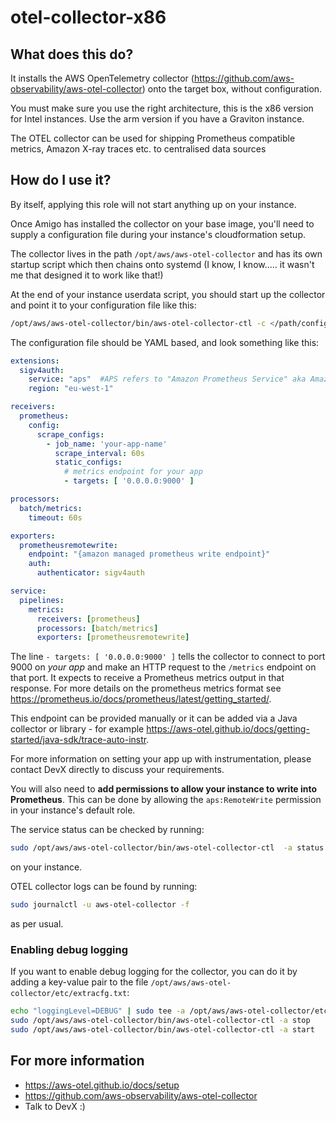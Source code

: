 # otel-collector-x86

## What does this do?

It installs the AWS OpenTelemetry collector (https://github.com/aws-observability/aws-otel-collector) onto the target box, without configuration.

You must make sure you use the right architecture, this is the x86 version for Intel instances. Use the arm version
if you have a Graviton instance.

The OTEL collector can be used for shipping Prometheus compatible metrics, Amazon X-ray traces etc. to centralised
data sources

## How do I use it?

By itself, applying this role will not start anything up on your instance.

Once Amigo has installed the collector on your base image, you'll need to supply a configuration file during your instance's
cloudformation setup.

The collector lives in the path `/opt/aws/aws-otel-collector` and has its own startup script which then chains onto systemd
(I know, I know..... it wasn't me that designed it to work like that!)

At the end of your instance userdata script, you should start up the collector and point it to your configuration file like this:

```bash
/opt/aws/aws-otel-collector/bin/aws-otel-collector-ctl -c </path/config.yaml> -a start
```

The configuration file should be YAML based, and look something like this:

```yaml
extensions:
  sigv4auth:
    service: "aps"  #APS refers to "Amazon Prometheus Service" aka Amazon Managed Prometheus aka AMP
    region: "eu-west-1"

receivers:
  prometheus:
    config:
      scrape_configs:
        - job_name: 'your-app-name'
          scrape_interval: 60s
          static_configs:
            # metrics endpoint for your app
            - targets: [ '0.0.0.0:9000' ]

processors:
  batch/metrics:
    timeout: 60s

exporters:
  prometheusremotewrite:
    endpoint: "{amazon managed prometheus write endpoint}"
    auth:
      authenticator: sigv4auth

service:
  pipelines:
    metrics:
      receivers: [prometheus]
      processors: [batch/metrics]
      exporters: [prometheusremotewrite]
```

The line `- targets: [ '0.0.0.0:9000' ]` tells the collector to connect to port 9000 on _your app_ and make an HTTP
request to the `/metrics` endpoint on that port.  It expects to receive a Prometheus metrics output in that response.
For more details on the prometheus metrics format see https://prometheus.io/docs/prometheus/latest/getting_started/.

This endpoint can be provided manually or it can be added via a Java collector or library - for example https://aws-otel.github.io/docs/getting-started/java-sdk/trace-auto-instr.

For more information on setting your app up with instrumentation, please contact DevX directly to discuss your requirements.

You will also need to **add permissions to allow your instance to write into Prometheus**.  This can be done
by allowing the `aps:RemoteWrite` permission in your instance's default role.

The service status can be checked by running:

```bash
sudo /opt/aws/aws-otel-collector/bin/aws-otel-collector-ctl  -a status
```
on your instance.

OTEL collector logs can be found by running:

```bash
sudo journalctl -u aws-otel-collector -f 
```
as per usual.

### Enabling debug logging

If you want to enable debug logging for the collector, you can do it by adding a key-value pair to the file
`/opt/aws/aws-otel-collector/etc/extracfg.txt`:

```bash
echo "loggingLevel=DEBUG" | sudo tee -a /opt/aws/aws-otel-collector/etc/extracfg.txt
sudo /opt/aws/aws-otel-collector/bin/aws-otel-collector-ctl -a stop
sudo /opt/aws/aws-otel-collector/bin/aws-otel-collector-ctl -a start
```

## For more information

- https://aws-otel.github.io/docs/setup
- https://github.com/aws-observability/aws-otel-collector
- Talk to DevX :)
